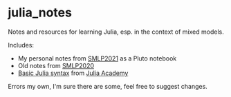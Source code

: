 # julia_notes
Notes and resources for learning Julia, esp. in the context of mixed models.

Includes:
  - My personal notes from [SMLP2021](https://github.com/kyla-mcconnell/julia_notes/blob/main/smlp2021.jl) as a Pluto notebook
  - Old notes from [SMLP2020](https://github.com/kyla-mcconnell/julia_notes/blob/main/smlp2020.md) 
  - [Basic Julia syntax](https://github.com/kyla-mcconnell/julia_notes/blob/main/basic_julia.jmd) from [Julia Academy](https://juliaacademy.com/p/intro-to-julia)

Errors my own, I'm sure there are some, feel free to suggest changes.
